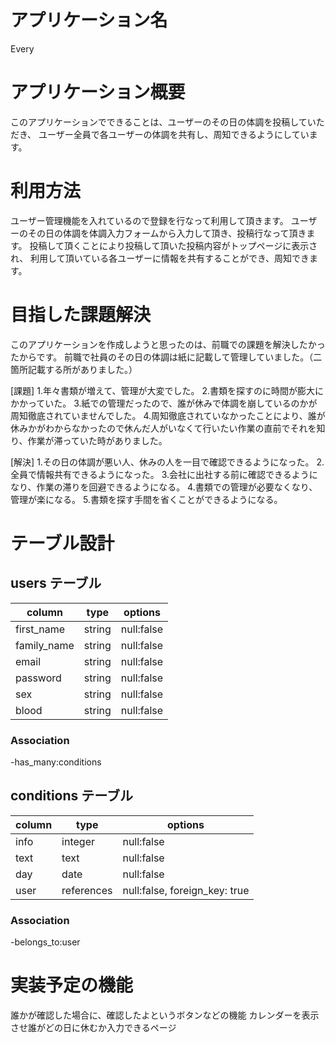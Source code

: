 # アプリケーション名
Every

# アプリケーション概要
このアプリケーションでできることは、ユーザーのその日の体調を投稿していただき、
ユーザー全員で各ユーザーの体調を共有し、周知できるようにしています。

# 利用方法 
ユーザー管理機能を入れているので登録を行なって利用して頂きます。
ユーザーのその日の体調を体調入力フォームから入力して頂き、投稿行なって頂きます。
投稿して頂くことにより投稿して頂いた投稿内容がトップページに表示され、
利用して頂いている各ユーザーに情報を共有することができ、周知できます。

# 目指した課題解決
このアプリケーションを作成しようと思ったのは、前職での課題を解決したかったからです。
前職で社員のその日の体調は紙に記載して管理していました。（二箇所記載する所がありました。）

[課題]
1.年々書類が増えて、管理が大変でした。
2.書類を探すのに時間が膨大にかかっていた。
3.紙での管理だったので、誰が休みで体調を崩しているのかが周知徹底されていませんでした。
4.周知徹底されていなかったことにより、誰が休みかがわからなかったので休んだ人がいなくて行いたい作業の直前でそれを知り、作業が滞っていた時がありました。

[解決]
1.その日の体調が悪い人、休みの人を一目で確認できるようになった。
2.全員で情報共有できるようになった。
3.会社に出社する前に確認できるようになり、作業の滞りを回避できるようになる。
4.書類での管理が必要なくなり、管理が楽になる。
5.書類を探す手間を省くことができるようになる。

# テーブル設計

## users テーブル

| column     	| type   	| options    	|
|------------	|--------	|------------	|
| first_name  | string 	| null:false 	|
| family_name | string 	| null:false 	|
| email      	| string 	| null:false 	|
| password   	| string 	| null:false 	|
| sex        	| string 	| null:false 	|
| blood      	| string 	| null:false 	|

### Association
  
-has_many:conditions

## conditions テーブル

| column   	| type       	| options                       	|
|----------	|------------	|-------------------------------	|
| info     	| integer    	| null:false                    	|
| text      | text       	| null:false                    	|
| day      	| date       	| null:false                    	|
| user     	| references 	| null:false, foreign_key: true 	|

### Association

-belongs_to:user



# 実装予定の機能
誰かが確認した場合に、確認したよというボタンなどの機能
カレンダーを表示させ誰がどの日に休むか入力できるページ



